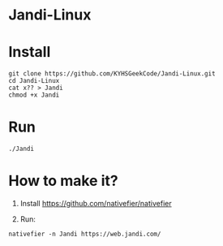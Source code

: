 # Jandi-Linux

# Install

```
git clone https://github.com/KYHSGeekCode/Jandi-Linux.git
cd Jandi-Linux
cat x?? > Jandi
chmod +x Jandi
```

# Run
```
./Jandi
```

# How to make it?

1. Install https://github.com/nativefier/nativefier

2. Run:
```
nativefier -n Jandi https://web.jandi.com/
```
